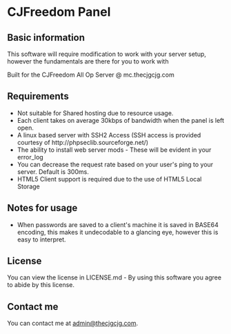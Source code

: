 <h1>CJFreedom Panel</h1>
<h2>Basic information</h2>
<p>This software will require modification to work with your server setup, however the fundamentals are there for you to work with</p>
<p>Built for the CJFreedom All Op Server @ mc.thecjgcjg.com</p>

<h2>Requirements</h2>
<p>
<ul>
<li>Not suitable for Shared hosting due to resource usage.</li>
<li>Each client takes on average 30kbps of bandwidth when the panel is left open.</li>
<li>A linux based server with SSH2 Access (SSH access is provided courtesy of http://phpseclib.sourceforge.net/)</li>
<li>The ability to install web server mods - These will be evident in your error_log</li>
<li>You can decrease the request rate based on your user's ping to your server. Default is 300ms.</li>
<li>HTML5 Client support is required due to the use of HTML5 Local Storage</li>
</ul>
</p>

<h2>Notes for usage</h2>
<ul>
<li>When passwords are saved to a client's machine it is saved in BASE64 encoding, this makes it undecodable to a glancing eye, however this is easy to interpret.</li>
</ul>

<h2>License</h2>
<p>You can view the license in LICENSE.md - By using this software you agree to abide by this license.

<h2>Contact me</h2>
You can contact me at <a href="mailto:admin@thecjgcjg.com">admin@thecjgcjg.com</a>.